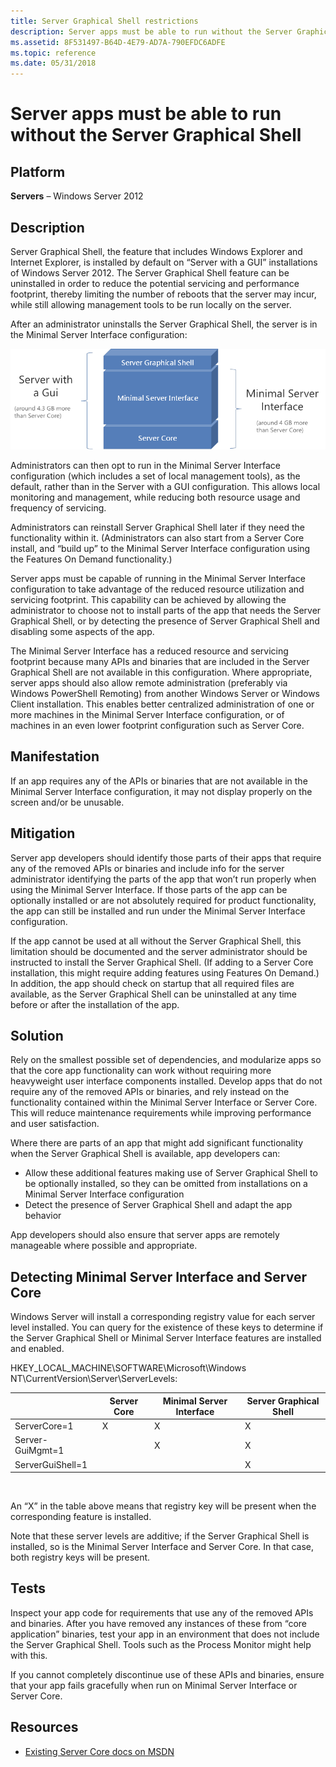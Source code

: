 ```yaml
---
title: Server Graphical Shell restrictions
description: Server apps must be able to run without the Server Graphical Shell
ms.assetid: 8F531497-B64D-4E79-AD7A-790EFDC6ADFE
ms.topic: reference
ms.date: 05/31/2018
---
```


# Server apps must be able to run without the Server Graphical Shell

## Platform

**Servers** – Windows Server 2012 

## Description

Server Graphical Shell, the feature that includes Windows Explorer and Internet Explorer, is installed by default on “Server with a GUI” installations of Windows Server 2012. The Server Graphical Shell feature can be uninstalled in order to reduce the potential servicing and performance footprint, thereby limiting the number of reboots that the server may incur, while still allowing management tools to be run locally on the server.

After an administrator uninstalls the Server Graphical Shell, the server is in the Minimal Server Interface configuration:

![server graphical shell interface configuration](images/minimalserverinterface.png)

Administrators can then opt to run in the Minimal Server Interface configuration (which includes a set of local management tools), as the default, rather than in the Server with a GUI configuration. This allows local monitoring and management, while reducing both resource usage and frequency of servicing.

Administrators can reinstall Server Graphical Shell later if they need the functionality within it. (Administrators can also start from a Server Core install, and “build up” to the Minimal Server Interface configuration using the Features On Demand functionality.)

Server apps must be capable of running in the Minimal Server Interface configuration to take advantage of the reduced resource utilization and servicing footprint. This capability can be achieved by allowing the administrator to choose not to install parts of the app that needs the Server Graphical Shell, or by detecting the presence of Server Graphical Shell and disabling some aspects of the app.

The Minimal Server Interface has a reduced resource and servicing footprint because many APIs and binaries that are included in the Server Graphical Shell are not available in this configuration. Where appropriate, server apps should also allow remote administration (preferably via Windows PowerShell Remoting) from another Windows Server or Windows Client installation. This enables better centralized administration of one or more machines in the Minimal Server Interface configuration, or of machines in an even lower footprint configuration such as Server Core.

## Manifestation

If an app requires any of the APIs or binaries that are not available in the Minimal Server Interface configuration, it may not display properly on the screen and/or be unusable.

## Mitigation

Server app developers should identify those parts of their apps that require any of the removed APIs or binaries and include info for the server administrator identifying the parts of the app that won’t run properly when using the Minimal Server Interface. If those parts of the app can be optionally installed or are not absolutely required for product functionality, the app can still be installed and run under the Minimal Server Interface configuration.

If the app cannot be used at all without the Server Graphical Shell, this limitation should be documented and the server administrator should be instructed to install the Server Graphical Shell. (If adding to a Server Core installation, this might require adding features using Features On Demand.) In addition, the app should check on startup that all required files are available, as the Server Graphical Shell can be uninstalled at any time before or after the installation of the app.

## Solution

Rely on the smallest possible set of dependencies, and modularize apps so that the core app functionality can work without requiring more heavyweight user interface components installed. Develop apps that do not require any of the removed APIs or binaries, and rely instead on the functionality contained within the Minimal Server Interface or Server Core. This will reduce maintenance requirements while improving performance and user satisfaction.

Where there are parts of an app that might add significant functionality when the Server Graphical Shell is available, app developers can:

-   Allow these additional features making use of Server Graphical Shell to be optionally installed, so they can be omitted from installations on a Minimal Server Interface configuration
-   Detect the presence of Server Graphical Shell and adapt the app behavior

App developers should also ensure that server apps are remotely manageable where possible and appropriate.

## Detecting Minimal Server Interface and Server Core

Windows Server will install a corresponding registry value for each server level installed. You can query for the existence of these keys to determine if the Server Graphical Shell or Minimal Server Interface features are installed and enabled.

HKEY\_LOCAL\_MACHINE\\SOFTWARE\\Microsoft\\Windows NT\\CurrentVersion\\Server\\ServerLevels:



|   &nbsp;         | Server Core | Minimal Server Interface | Server Graphical Shell |
|------------------|-------------|--------------------------|------------------------|
| ServerCore=1     | X           | X                        | X                      |
| Server-GuiMgmt=1 |             | X                        | X                      |
| ServerGuiShell=1 |             |                          | X                      |



 

An “X” in the table above means that registry key will be present when the corresponding feature is installed.

Note that these server levels are additive; if the Server Graphical Shell is installed, so is the Minimal Server Interface and Server Core. In that case, both registry keys will be present.

## Tests

Inspect your app code for requirements that use any of the removed APIs and binaries. After you have removed any instances of these from “core application” binaries, test your app in an environment that does not include the Server Graphical Shell. Tools such as the Process Monitor might help with this.

If you cannot completely discontinue use of these APIs and binaries, ensure that your app fails gracefully when run on Minimal Server Interface or Server Core.

## Resources

-   [Existing Server Core docs on MSDN](/previous-versions/windows/desktop/legacy/ms723891(v=vs.85))

 

 
